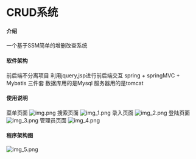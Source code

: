 # CRUD系统

#### 介绍
一个基于SSM简单的增删改查系统

#### 软件架构
前后端不分离项目
利用jquery,jsp进行前后端交互
spring + springMVC + Mybatis 三件套
数据库用的是Mysql 服务器用的是tomcat


#### 使用说明
菜单页面
![img.png](img.png)
搜索页面
![img_1.png](img_1.png)
录入页面
![img_2.png](img_2.png)
登陆页面
![img_3.png](img_3.png)
管理员页面
![img_4.png](img_4.png)


#### 程序架构图

![img_5.png](img_5.png)
